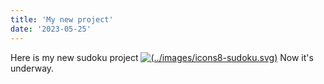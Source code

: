 ```yaml
---
title: 'My new project'
date: '2023-05-25'
---
```

Here is my new sudoku project [![(../images/icons8-sudoku.svg)](../images/icons8-sudoku.png)](/sudoku)
Now it's underway.
 